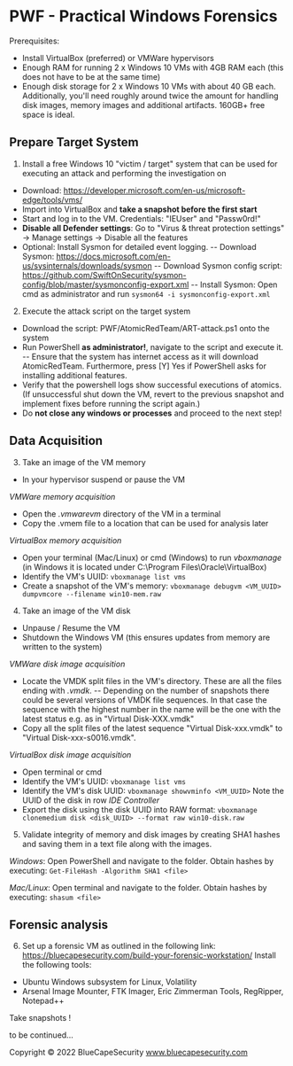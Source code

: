 # PWF - Practical Windows Forensics

Prerequisites:
  * Install VirtualBox (preferred) or VMWare hypervisors
  * Enough RAM for running 2 x Windows 10 VMs with 4GB RAM each (this does not have to be at the same time)
  * Enough disk storage for 2 x Windows 10 VMs with about 40 GB each. Additionally, you'll need roughly around twice the amount for handling disk images, memory images and additional artifacts. 160GB+ free space is ideal. 

## Prepare Target System

1) Install a free Windows 10 "victim / target" system that can be used for executing an attack and performing the investigation on
  - Download: https://developer.microsoft.com/en-us/microsoft-edge/tools/vms/
  - Import into VirtualBox and **take a snapshot before the first start**
  - Start and log in to the VM. Credentials: "IEUser" and "Passw0rd!"
  - **Disable all Defender settings**: Go to "Virus & threat protection settings" -> Manage settings -> Disable all the features
  - Optional: Install Sysmon for detailed event logging.
    -- Download Sysmon: https://docs.microsoft.com/en-us/sysinternals/downloads/sysmon
    -- Download Sysmon config script: https://github.com/SwiftOnSecurity/sysmon-config/blob/master/sysmonconfig-export.xml
    -- Install Sysmon: Open cmd as administrator and run `sysmon64 -i sysmonconfig-export.xml`

2) Execute the attack script on the target system
  - Download the script: PWF/AtomicRedTeam/ART-attack.ps1 onto the system
  - Run PowerShell **as administrator!**, navigate to the script and execute it. 
    -- Ensure that the system has internet access as it will download AtomicRedTeam. Furthermore, press [Y] Yes if PowerShell asks for installing additional features.
  - Verify that the powershell logs show successful executions of atomics. (If unsuccessful shut down the VM, revert to the previous snapshot and implement fixes before running the script again.)
  - Do **not close any windows or processes** and proceed to the next step!

## Data Acquisition 

3) Take an image of the VM memory
  - In your hypervisor suspend or pause the VM

*VMWare memory acquisition*
  - Open the *.vmwarevm* directory of the VM in a terminal
  - Copy the .vmem file to a location that can be used for analysis later

*VirtualBox memory acquisition*
  - Open your terminal (Mac/Linux) or cmd (Windows) to run *vboxmanage* (in Windows it is located under C:\Program Files\Oracle\VirtualBox)
  - Identify the VM's UUID: `vboxmanage list vms`
  - Create a snapshot of the VM's memory: `vboxmanage debugvm <VM_UUID> dumpvmcore --filename win10-mem.raw`
  
4) Take an image of the VM disk
  - Unpause / Resume the VM
  - Shutdown the Windows VM (this ensures updates from memory are written to the  system)

*VMWare disk image acquisition* 
  - Locate the VMDK split files in the VM's directory. These are all the files ending with *.vmdk*.
    -- Depending on the number of snapshots there could be several versions of VMDK file sequences. In that case the sequence with the highest number in the name will be the one with the latest status e.g. as in "Virtual Disk-XXX.vmdk"
  - Copy all the split files of the latest sequence "Virtual Disk-xxx.vmdk" to "Virtual Disk-xxx-s0016.vmdk". 
  
*VirtualBox disk image acquisition*
  - Open terminal or cmd
  - Identify the VM's UUID: `vboxmanage list vms`
  - Identify the VM's disk UUID: `vboxmanage showvminfo <VM_UUID>` Note the UUID of the disk in row *IDE Controller*
  - Export the disk using the disk UUID into RAW format: `vboxmanage clonemedium disk <disk_UUID> --format raw win10-disk.raw`
  
5) Validate integrity of memory and disk images by creating SHA1 hashes and saving them in a text file along with the images.
  
*Windows*: Open PowerShell and navigate to the folder. Obtain hashes by executing: `Get-FileHash -Algorithm SHA1 <file>`
 
*Mac/Linux*: Open terminal and navigate to the folder. Obtain hashes by executing: `shasum <file>`
  
## Forensic analysis
  
6) Set up a forensic VM as outlined in the following link: https://bluecapesecurity.com/build-your-forensic-workstation/
  Install the following tools: 
  - Ubuntu Windows subsystem for Linux, Volatility
  - Arsenal Image Mounter, FTK Imager, Eric Zimmerman Tools, RegRipper, Notepad++
  
Take snapshots !
  
to be continued...
  
  
  
Copyright © 2022 BlueCapeSecurity
www.bluecapesecurity.com
  

